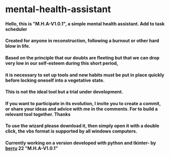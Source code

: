 # mental-health-assistant

#### Hello, this is "M.H.A-V1.0.1", a simple mental health assistant. Add to task scheduler

#### Created for anyone in reconstruction, following a burnout or other hard blow in life.
#### Based on the principle that our doubts are fleeting but that we can drop very low in our self-esteem during this short period,
#### it is necessary to set up tools and new habits must be put in place quickly before locking oneself into a vegetative state.
#### This is not the ideal tool but a trial under development.
#### If you want to participate in its evolution, I invite you to create a commit, or share your ideas and advice with me in the comments. For to build a relevant tool together. Thanks
#### To use the wizard please download it, then simply open it with a double click, the vbs format is supported by all windows computers. 
#### Currently working on a version developed with python and tkinter- by [berru](mailto:g.leberruyer@gmail.com) 22 "M.H.A-V1.0.1"

